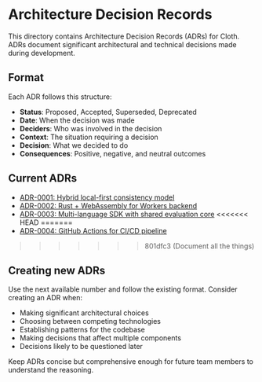 # Architecture Decision Records

This directory contains Architecture Decision Records (ADRs) for Cloth. ADRs document significant architectural and technical decisions made during development.

## Format

Each ADR follows this structure:
- **Status**: Proposed, Accepted, Superseded, Deprecated
- **Date**: When the decision was made
- **Deciders**: Who was involved in the decision
- **Context**: The situation requiring a decision
- **Decision**: What we decided to do
- **Consequences**: Positive, negative, and neutral outcomes

## Current ADRs

- [ADR-0001: Hybrid local-first consistency model](0001-hybrid-local-first-consistency.md)
- [ADR-0002: Rust + WebAssembly for Workers backend](0002-rust-webassembly-backend.md) 
- [ADR-0003: Multi-language SDK with shared evaluation core](0003-multi-language-sdk-strategy.md)
<<<<<<< HEAD
=======
- [ADR-0004: GitHub Actions for CI/CD pipeline](0004-github-actions-ci.md)
>>>>>>> 801dfc3 (Document all the things)

## Creating new ADRs

Use the next available number and follow the existing format. Consider creating an ADR when:

- Making significant architectural choices
- Choosing between competing technologies
- Establishing patterns for the codebase
- Making decisions that affect multiple components
- Decisions likely to be questioned later

Keep ADRs concise but comprehensive enough for future team members to understand the reasoning.